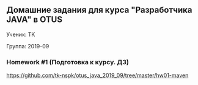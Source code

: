 ## Домашние задания для курса "Разработчика JAVA" в OTUS
Ученик: ТК

Группа: 2019-09

### Homework #1 (Подготовка к курсу. ДЗ)
https://github.com/tk-nspk/otus_java_2019_09/tree/master/hw01-maven
